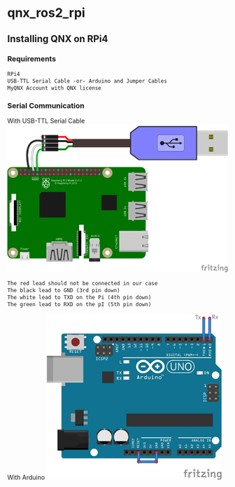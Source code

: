 # qnx_ros2_rpi

## Installing QNX on RPi4

### Requirements
```
RPi4
USB-TTL Serial Cable -or- Arduino and Jumper Cables
MyQNX Account with QNX license
```

### Serial Communication

With USB-TTL Serial Cable
![RPi-Console-connection](doc/images/learn_raspberry_pi_piconsole_bb.png "RPi-Console-connection")
```
The red lead should not be connected in our case
The black lead to GND (3rd pin down)
The white lead to TXD on the Pi (4th pin down)
The green lead to RXD on the pI (5th pin down)
```

With Arduino
![Arduino-as-TTL-converter](doc/images/USB-to-TTL-converter-using-arduino-UNO-R3.jpg "Arduino-as-TTL-converter")
